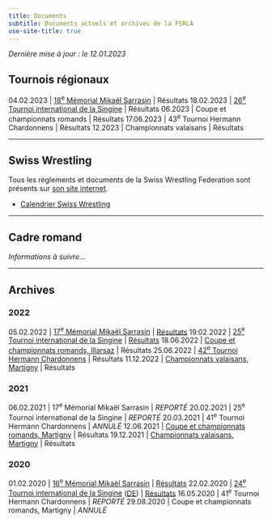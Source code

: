 ```yaml
---
title: Documents
subtitle: Documents actuels et archives de la FSRLA
use-site-title: true
---
```


_Dernière mise à jour : le 12.01.2023_

## Tournois régionaux

04.02.2023 | [18<sup>e</sup> Mémorial Mikaël Sarrasin](docs/2023/2023-02-04-mikael-sarrasin.pdf) | Résultats
18.02.2023 | [26<sup>e</sup> Tournoi international de la Singine](docs/2023/2023-02-18-sense.pdf) | Résultats
06.2023 | Coupe et championnats romands | Résultats
17.06.2023 | 43<sup>e</sup> Tournoi Hermann Chardonnens | Résultats
12.2023 | Championnats valaisans | Résultats

* * *

## Swiss Wrestling

Tous les règlements et documents de la Swiss Wrestling Federation sont présents sur [son site internet](https://swisswrestling.ch/manual_fr).

- [Calendrier Swiss Wrestling](https://swisswrestling.ch/calendar)
<a name="cadre"></a> <!--- anchor for cadre romand, a bit higher because of the big header --->

* * *

## Cadre romand

*Informations à suivre...*

* * *

## Archives

### 2022

05.02.2022 | [17<sup>e</sup> Mémorial Mikaël Sarrasin](docs/2022/2022-02-05-mikael-sarrasin.pdf) | [Résultats](docs/2022/2022-02-05-mikael-sarrasin-resultats.pdf)
19.02.2022 | [25<sup>e</sup> Tournoi international de la Singine](docs/2022/2022-02-19-sense.pdf) | [Résultats](docs/2022/2022-02-19-sense-resultats.pdf)
18.06.2022 | [Coupe et championnats romands, Illarsaz](docs/2022/2022-06-18-championnats-romands.pdf) | Résultats
25.06.2022 | [42<sup>e</sup> Tournoi Hermann Chardonnens](docs/2022/2022-06-25-hermann-chardonnens.pdf) | Résultats
11.12.2022 | [Championnats valaisans, Martigny](docs/2022/2022-12-11-championnats-valaisans.pdf) | Résultats

### 2021

06.02.2021 | 17<sup>e</sup> Mémorial Mikaël Sarrasin | *REPORTÉ*
20.02.2021 | 25<sup>e</sup> Tournoi international de la Singine | *REPORTÉ*
20.03.2021 | 41<sup>e</sup> Tournoi Hermann Chardonnens | *ANNULÉ*
12.06.2021 | [Coupe et championnats romands, Martigny](/docs/2021/2021-06-12-championnats-romands.pdf) | Résultats
19.12.2021 | [Championnats valaisans, Martigny](/docs/2021/2021-12-19-championnats-valaisans.pdf) | Résultats

### 2020

01.02.2020 | [16<sup>e</sup> Mémorial Mikaël Sarrasin](/docs/2020/2020-02-01-mikael-sarrasin.pdf) | [Résultats](/docs/2020/2020-02-01-mikael-sarrasin-resultats.pdf)
22.02.2020 | [24<sup>e</sup> Tournoi international de la Singine](/docs/2020/2020-02-22-sense-fr.pdf) ([DE](/docs/2020/2020-02-22-sense-de.pdf)) | [Résultats](/docs/2020/2020-02-22-sense-resultats.pdf)
16.05.2020 | 41<sup>e</sup> Tournoi Hermann Chardonnens | *REPORTÉ*
29.08.2020 | Coupe et championnats romands, Martigny | *ANNULÉ*

